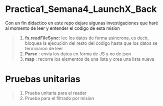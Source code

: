 # Practica1_Semana4_LaunchX_Back
Con un fin didactico en este repo dejare algunas investigaciones que haré al momento de leer y entender el codigo de esta mision
>1. **fs.readFileSync:** lee los datos de forma asincrona, es decir, bloquea la ejecución del resto del 
>codigo hasta que los datos se terminaron de leer 
>2. **Parse** : envia los datos en forma de JS y no de json
>3. **map** : recorre los elementos de una lista y crea una lista nueva

# Pruebas unitarias
> 1. Prueba unitaria para el reader 
> 2. Prueba para el filtrado por mision
